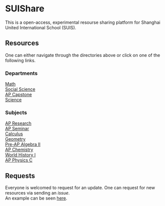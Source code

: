 # SUIShare
This is a open-access, experimental resourse sharing platform for Shanghai United International School (SUIS).

## Resources
One can either navigate through the directories above or click on one of the following links.
### Departments
[Math](https://github.com/Jay-Feng2008/SUIShare/tree/master/Math)     
[Social Science](https://github.com/Jay-Feng2008/SUIShare/tree/master/Social%20Science)     
[AP Capstone](https://github.com/Jay-Feng2008/SUIShare/tree/master/AP%20Capstone)     
[Science](https://github.com/Jay-Feng2008/SUIShare/tree/master/Science)

### Subjects
[AP Research](https://github.com/Jay-Feng2008/SUIShare/tree/master/AP%20Capstone/AP%20Research)    
[AP Seminar](https://github.com/Jay-Feng2008/SUIShare/tree/master/AP%20Capstone/AP%20Seminar)    
[Calculus](https://github.com/Jay-Feng2008/SUIShare/tree/master/Math/Calculus)      
[Geometry](https://github.com/Jay-Feng2008/SUIShare/tree/master/Math/Geometry)     
[Pre-AP Algebra II](https://github.com/Jay-Feng2008/SUIShare/tree/master/Math/Pre-AP%20Algebra%20II)      
[AP Chemistry](https://github.com/Jay-Feng2008/SUIShare/tree/master/Science/AP%20Chemistry)      
[World History I](https://github.com/Jay-Feng2008/SUIShare/tree/master/Social%20Science/History/World%20History%20I)     
[AP Physics C](https://github.com/Jay-Feng2008/SUIShare/tree/master/Science/AP%20Physics%20C)

## Requests
Everyone is welcomed to request for an update. One can request for new resources via sending an *issue*.    
An example can be seen [here](https://github.com/Jay-Feng2008/SUIShare/issues/1).
